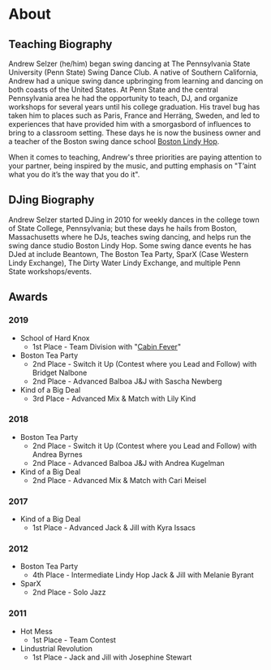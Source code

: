# About

## Teaching Biography

Andrew Selzer (he/him) began swing dancing at The Pennsylvania State University (Penn State) Swing Dance Club. A native of Southern California, Andrew had a unique swing dance upbringing from learning and dancing on both coasts of the United States. At Penn State and the central Pennsylvania area he had the opportunity to teach, DJ, and organize workshops for several years until his college graduation. His travel bug has taken him to places such as Paris, France and Herräng, Sweden, and led to experiences that have provided him with a smorgasbord of influences to bring to a classroom&nbsp;setting. These days he is now the business owner and a teacher of the Boston swing dance school [Boston Lindy Hop](https://bostonlindyhop.com).

When it comes to teaching, Andrew's three priorities are paying attention to your partner, being inspired by the music, and putting emphasis on "T’aint what you do it’s the way that you do it".

## DJing Biography

Andrew Selzer started DJing in 2010 for weekly dances in the college town of State College, Pennsylvania; but these days he hails from Boston, Massachusetts where he DJs, teaches swing dancing, and helps run the swing dance studio Boston Lindy Hop. Some swing dance events he has DJed at include Beantown, The Boston Tea Party, SparX (Case Western Lindy Exchange), The Dirty Water Lindy Exchange, and multiple Penn State&nbsp;workshops/events.

## Awards

### 2019
* School of Hard Knox
  * 1st Place - Team Division with "[Cabin Fever](https://www.youtube.com/watch?v=uEzza4WabNc)"
* Boston Tea Party
  * 2nd Place - Switch it Up (Contest where you Lead and Follow) with Bridget Nalbone
  * 2nd Place - Advanced Balboa J&J with Sascha Newberg
* Kind of a Big Deal
  * 3rd Place - Advanced Mix & Match with Lily Kind

### 2018
* Boston Tea Party
  * 2nd Place - Switch it Up (Contest where you Lead and Follow) with Andrea Byrnes
  * 2nd Place - Advanced Balboa J&J with Andrea Kugelman
* Kind of a Big Deal
  * 2nd Place - Advanced Mix & Match with Cari Meisel

### 2017
* Kind of a Big Deal
  * 1st Place - Advanced Jack & Jill with Kyra Issacs

### 2012
* Boston Tea Party
  * 4th Place - Intermediate Lindy Hop Jack & Jill with Melanie Byrant
* SparX
  * 2nd Place - Solo Jazz

### 2011
* Hot Mess
  * 1st Place - Team Contest
* Lindustrial Revolution
  * 1st Place - Jack and Jill with Josephine Stewart
